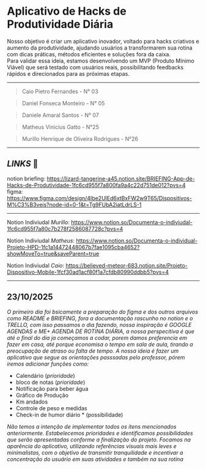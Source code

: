# Aplicativo de Hacks de Produtividade Diária

Nosso objetivo é criar um aplicativo inovador, voltado para hacks criativos e aumento da produtividade, ajudando usuários a transformarem sua rotina com dicas práticas, métodos eficientes e soluções fora da caixa.  
Para validar essa ideia, estamos desenvolvendo um MVP (Produto Mínimo Viável) que será testado com usuários reais, possibilitando feedbacks rápidos e direcionados para as próximas etapas.
___
> Caio Pietro Fernandes - N° 03
> 

> Daniel Fonseca Monteiro - N° 05
> 

> Daniele Amaral Santos - N° 07
> 

> Matheus Vinicius Gatto - N°25
> 

> Murillo Henrique de Oliveira Rodrigues - N°26
>
___

## _LINKS_ 🔗
notion briefing: https://lizard-tangerine-a45.notion.site/BRIEFING-App-de-Hacks-de-Produtividade-1fc6cd955f7a800fa9a4c22d751de012?pvs=4  
figma: https://www.figma.com/design/4Ibe2UlEd6xtBxFW2w9T65/Dispositivos-M%C3%B3veis?node-id=0-1&t=Tg9FUbA2iatLdrLS-1  

___
Notion Indiviudal _Murillo_:
https://www.notion.so/Documenta-o-indiviudal-1fc6cd955f7a80c7b278f2586087728c?pvs=4    

Notion Indiviudal _Matheus_:
https://www.notion.so/Documenta-o-individual-Projeto-HPD-1fc1a14472448067b7fae1095cba4652?showMoveTo=true&saveParent=true    

Notion Indiviudal _Caio_:
https://believed-meteor-683.notion.site/Projeto-Dispositivo-Mobile-1fcf30ad1acf80f1a7cfdb80990ddbb5?pvs=4  

___

## 23/10/2025
_O primeiro dia foi bsicamente a preparação do figma e dos outros arquivos como README e BRIEFING, fora a documentação rascunho no notion e o TRELLO, com isso passamos o dia fazendo, nossa inspiração é GOOGLE AGENDAS e ME+ AGENDA DE ROTINA DIÁRIA, a nossa perspecitiva é que até o final do dia ja começamos a codar, porem damos preferencia em fazer em casa, até porque economisa o tempo em sala de aula, tirando a preocupação de atraso ou falta de tempo.
A nossa ideia é fazer um aplicativo que segue as orientações passsadas pelo professor, pórem iremos adicionar funções como:_
- Calendário (_prioridade_)
- bloco de notas (_prioridade_)
- Notificação para beber água
- Gráfico de Produção
- Km andados
- Controle de peso e medidas
- Check-in de humor diário * (possibilidade)

_Não temos a intenção de implementar todos os itens mencionados anteriormente. Estabelecemos prioridades e identificamos possibilidades que serão apresentadas conforme a finalização do projeto._
_Focamos na aparência do aplicativo, utilizando referências visuais mais leves e minimalistas, com o objetivo de transmitir tranquilidade e incentivar a concentração do usuário em suas atividades e também na sua rotina_


